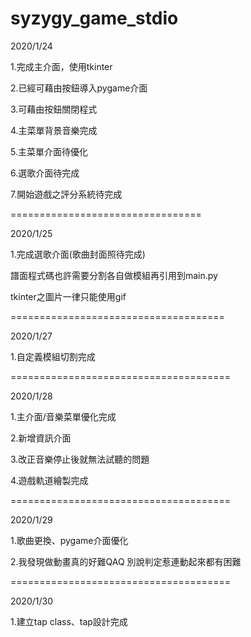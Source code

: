 # syzygy_game_stdio

2020/1/24

1.完成主介面，使用tkinter

2.已經可藉由按鈕導入pygame介面

3.可藉由按鈕關閉程式

4.主菜單背景音樂完成


5.主菜單介面待優化

6.選歌介面待完成

7.開始遊戲之評分系統待完成

=================================

2020/1/25

1.完成選歌介面(歌曲封面照待完成)

譜面程式碼也許需要分割各自做模組再引用到main.py

tkinter之圖片一律只能使用gif
 
=====================================

2020/1/27

1.自定義模組切割完成

======================================

2020/1/28

1.主介面/音樂菜單優化完成

2.新增資訊介面

3.改正音樂停止後就無法試聽的問題

4.遊戲軌道繪製完成

======================================

2020/1/29

1.歌曲更換、pygame介面優化

2.我發現做動畫真的好難QAQ 別說判定惹連動起來都有困難

======================================

2020/1/30

1.建立tap class、tap設計完成
